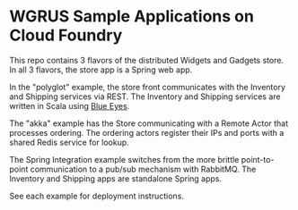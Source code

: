 # WGRUS Sample Applications on Cloud Foundry
This repo contains 3 flavors of the distributed Widgets and Gadgets store.  In all 3 flavors, the store app is a Spring web app.  

In the "polyglot" example, the store front communicates with the Inventory and Shipping services via REST.  The Inventory and Shipping services are written in Scala using [Blue Eyes](https://github.com/jdegoes/blueeyes).  

The "akka" example has the Store communicating with a Remote Actor that processes ordering. The ordering actors register their IPs and ports with a shared Redis service for lookup.

The Spring Integration example switches from the more brittle point-to-point communication to a pub/sub mechanism with RabbitMQ.  The Inventory and Shipping apps are standalone Spring apps.  

See each example for deployment instructions.
